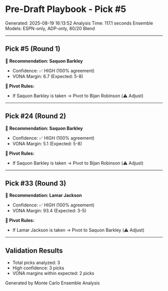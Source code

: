 # Pre-Draft Playbook - Pick #5

Generated: 2025-08-19 16:13:52
Analysis Time: 117.1 seconds
Ensemble Models: ESPN-only, ADP-only, 80/20 Blend

---

## Pick #5 (Round 1)
🎯 **Recommendation: Saquon Barkley**
- Confidence: ✅ HIGH (100% agreement)
- VONA Margin: 6.7 (Expected: 5-8)

**🔄 Pivot Rules:**
- If Saquon Barkley is taken → Pivot to Bijan Robinson (⚠️ Adjust)

---

## Pick #24 (Round 2)
🎯 **Recommendation: Saquon Barkley**
- Confidence: ✅ HIGH (100% agreement)
- VONA Margin: 5.1 (Expected: 5-8)

**🔄 Pivot Rules:**
- If Saquon Barkley is taken → Pivot to Bijan Robinson (⚠️ Adjust)

---

## Pick #33 (Round 3)
🎯 **Recommendation: Lamar Jackson**
- Confidence: ✅ HIGH (100% agreement)
- VONA Margin: 93.4 (Expected: 3-5)

**🔄 Pivot Rules:**
- If Lamar Jackson is taken → Pivot to Saquon Barkley (⚠️ Adjust)

---


## Validation Results

- Total picks analyzed: 3
- High confidence: 3 picks
- VONA margins within expected: 2 picks

Generated by Monte Carlo Ensemble Analysis
